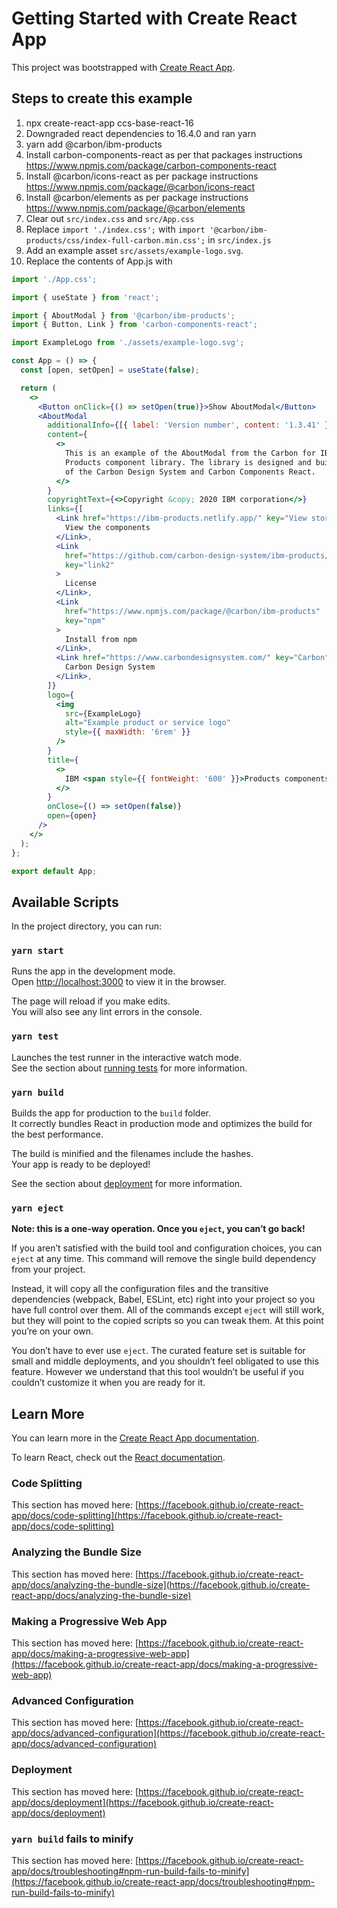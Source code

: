 # Getting Started with Create React App

This project was bootstrapped with
[Create React App](https://github.com/facebook/create-react-app).

## Steps to create this example

1. npx create-react-app ccs-base-react-16
2. Downgraded react dependencies to 16.4.0 and ran yarn
3. yarn add @carbon/ibm-products
4. Install carbon-components-react as per that packages instructions
   <https://www.npmjs.com/package/carbon-components-react>
5. Install @carbon/icons-react as per package instructions
   <https://www.npmjs.com/package/@carbon/icons-react>
6. Install @carbon/elements as per package instructions
   <https://www.npmjs.com/package/@carbon/elements>
7. Clear out `src/index.css` and `src/App.css`
8. Replace `import './index.css';` with
   `import '@carbon/ibm-products/css/index-full-carbon.min.css';` in
   `src/index.js`
9. Add an example asset `src/assets/example-logo.svg`.
10. Replace the contents of App.js with

```jsx
import './App.css';

import { useState } from 'react';

import { AboutModal } from '@carbon/ibm-products';
import { Button, Link } from 'carbon-components-react';

import ExampleLogo from './assets/example-logo.svg';

const App = () => {
  const [open, setOpen] = useState(false);

  return (
    <>
      <Button onClick={() => setOpen(true)}>Show AboutModal</Button>
      <AboutModal
        additionalInfo={[{ label: 'Version number', content: '1.3.41' }]}
        content={
          <>
            This is an example of the AboutModal from the Carbon for IBM
            Products component library. The library is designed and built on top
            of the Carbon Design System and Carbon Components React.
          </>
        }
        copyrightText={<>Copyright &copy; 2020 IBM corporation</>}
        links={[
          <Link href="https://ibm-products.netlify.app/" key="View storybook">
            View the components
          </Link>,
          <Link
            href="https://github.com/carbon-design-system/ibm-products/blob/main/LICENSE"
            key="link2"
          >
            License
          </Link>,
          <Link
            href="https://www.npmjs.com/package/@carbon/ibm-products"
            key="npm"
          >
            Install from npm
          </Link>,
          <Link href="https://www.carbondesignsystem.com/" key="Carbon">
            Carbon Design System
          </Link>,
        ]}
        logo={
          <img
            src={ExampleLogo}
            alt="Example product or service logo"
            style={{ maxWidth: '6rem' }}
          />
        }
        title={
          <>
            IBM <span style={{ fontWeight: '600' }}>Products components</span>
          </>
        }
        onClose={() => setOpen(false)}
        open={open}
      />
    </>
  );
};

export default App;
```

## Available Scripts

In the project directory, you can run:

### `yarn start`

Runs the app in the development mode.\
Open [http://localhost:3000](http://localhost:3000) to view it in the browser.

The page will reload if you make edits.\
You will also see any lint errors in the console.

### `yarn test`

Launches the test runner in the interactive watch mode.\
See the section about [running tests](https://facebook.github.io/create-react-app/docs/running-tests)
for more information.

### `yarn build`

Builds the app for production to the `build` folder.\
It correctly bundles React in production mode and optimizes the build for the best
performance.

The build is minified and the filenames include the hashes.\
Your app is ready to be deployed!

See the section about
[deployment](https://facebook.github.io/create-react-app/docs/deployment) for
more information.

### `yarn eject`

**Note: this is a one-way operation. Once you `eject`, you can’t go back!**

If you aren’t satisfied with the build tool and configuration choices, you can
`eject` at any time. This command will remove the single build dependency from
your project.

Instead, it will copy all the configuration files and the transitive
dependencies (webpack, Babel, ESLint, etc) right into your project so you have
full control over them. All of the commands except `eject` will still work, but
they will point to the copied scripts so you can tweak them. At this point
you’re on your own.

You don’t have to ever use `eject`. The curated feature set is suitable for
small and middle deployments, and you shouldn’t feel obligated to use this
feature. However we understand that this tool wouldn’t be useful if you couldn’t
customize it when you are ready for it.

## Learn More

You can learn more in the
[Create React App documentation](https://facebook.github.io/create-react-app/docs/getting-started).

To learn React, check out the [React documentation](https://reactjs.org/).

### Code Splitting

This section has moved here:
[https://facebook.github.io/create-react-app/docs/code-splitting](https://facebook.github.io/create-react-app/docs/code-splitting)

### Analyzing the Bundle Size

This section has moved here:
[https://facebook.github.io/create-react-app/docs/analyzing-the-bundle-size](https://facebook.github.io/create-react-app/docs/analyzing-the-bundle-size)

### Making a Progressive Web App

This section has moved here:
[https://facebook.github.io/create-react-app/docs/making-a-progressive-web-app](https://facebook.github.io/create-react-app/docs/making-a-progressive-web-app)

### Advanced Configuration

This section has moved here:
[https://facebook.github.io/create-react-app/docs/advanced-configuration](https://facebook.github.io/create-react-app/docs/advanced-configuration)

### Deployment

This section has moved here:
[https://facebook.github.io/create-react-app/docs/deployment](https://facebook.github.io/create-react-app/docs/deployment)

### `yarn build` fails to minify

This section has moved here:
[https://facebook.github.io/create-react-app/docs/troubleshooting#npm-run-build-fails-to-minify](https://facebook.github.io/create-react-app/docs/troubleshooting#npm-run-build-fails-to-minify)
